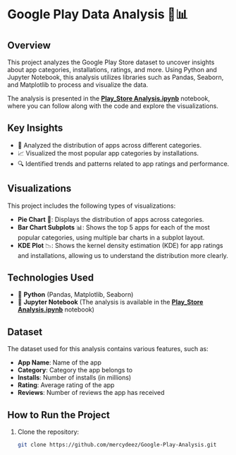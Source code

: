 # Google Play Data Analysis 📱📊

## Overview
This project analyzes the Google Play Store dataset to uncover insights about app categories, installations, ratings, and more. Using Python and Jupyter Notebook, this analysis utilizes libraries such as Pandas, Seaborn, and Matplotlib to process and visualize the data.

The analysis is presented in the **[Play_Store Analysis.ipynb](https://github.com/mercydeez/Google-Play-Analysis/blob/main/Play_Store%20Analysis%20.ipynb)** notebook, where you can follow along with the code and explore the visualizations.

## Key Insights
- 🚀 Analyzed the distribution of apps across different categories.
- 📈 Visualized the most popular app categories by installations.
- 🔍 Identified trends and patterns related to app ratings and performance.

## Visualizations
This project includes the following types of visualizations:
- **Pie Chart** 🍰: Displays the distribution of apps across categories.
- **Bar Chart Subplots** 📊: Shows the top 5 apps for each of the most popular categories, using multiple bar charts in a subplot layout.
- **KDE Plot** 📉: Shows the kernel density estimation (KDE) for app ratings and installations, allowing us to understand the distribution more clearly.

## Technologies Used
- 🐍 **Python** (Pandas, Matplotlib, Seaborn)
- 📓 **Jupyter Notebook** (The analysis is available in the **[Play_Store Analysis.ipynb](https://github.com/mercydeez/Google-Play-Analysis/blob/main/Play_Store%20Analysis%20.ipynb)** notebook)

## Dataset
The dataset used for this analysis contains various features, such as:
- **App Name**: Name of the app
- **Category**: Category the app belongs to
- **Installs**: Number of installs (in millions)
- **Rating**: Average rating of the app
- **Reviews**: Number of reviews the app has received

## How to Run the Project
1. Clone the repository:
   ```bash
   git clone https://github.com/mercydeez/Google-Play-Analysis.git
